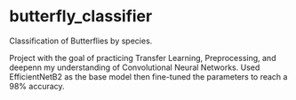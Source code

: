# butterfly_classifier
Classification of Butterflies by species.

Project with the goal of practicing Transfer Learning, Preprocessing, and deepenn my understanding of Convolutional Neural Networks. Used EfficientNetB2 as the base model then fine-tuned the parameters to reach a 98% accuracy.
